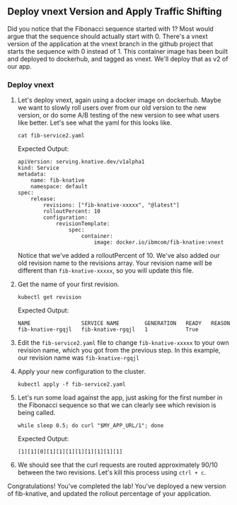 ## Deploy vnext Version and Apply Traffic Shifting

Did you notice that the Fibonacci sequence started with 1? Most would argue that the sequence should actually start with 0. There's a vnext version of the application at the vnext branch in the github project that starts the sequence with 0 instead of 1. This container image has been built and deployed to dockerhub, and tagged as vnext. We'll deploy that as v2 of our app.

### Deploy vnext
1. Let's deploy vnext, again using a docker image on dockerhub. Maybe we want to slowly roll users over from our old version to the new version, or do some A/B testing of the new version to see what users like better. Let's see what the yaml for this looks like.

    ```
    cat fib-service2.yaml
    ```

    Expected Output:
    ```
    apiVersion: serving.knative.dev/v1alpha1
    kind: Service
    metadata:
        name: fib-knative
        namespace: default
    spec:
        release:
            revisions: ["fib-knative-xxxxx", "@latest"]
            rolloutPercent: 10
            configuration:
                revisionTemplate:
                    spec:
                        container:
                            image: docker.io/ibmcom/fib-knative:vnext
    ```

	Notice that we've added a rolloutPercent of 10. We've also added our old revision name to the revisions array. Your revision name will be different than `fib-knative-xxxxx`, so you will update this file.

2. Get the name of your first revision.

    ```
    kubectl get revision
    ```

    Expected Output:
    ```
    NAME                SERVICE NAME        GENERATION   READY   REASON
    fib-knative-rgqjl   fib-knative-rgqjl   1            True    
    ```

3. Edit the `fib-service2.yaml` file to change `fib-knative-xxxxx` to your own revision name, which you got from the previous step. In this example, our revision name was `fib-knative-rgqjl`

4. Apply your new configuration to the cluster.

    ```
    kubectl apply -f fib-service2.yaml
    ```

5. Let's run some load against the app, just asking for the first number in the Fibonacci sequence so that we can clearly see which revision is being called.

	```
	while sleep 0.5; do curl "$MY_APP_URL/1"; done
	```

    Expected Output:
    ```
    [1][1][0][1][1][1][1][1][1][1][1]
    ```
    
6. We should see that the curl requests are routed approximately 90/10 between the two revisions. Let's kill this process using `ctrl + c`.


Congratulations! You've completed the lab! You've deployed a new version of fib-knative, and updated the rollout percentage of your application.